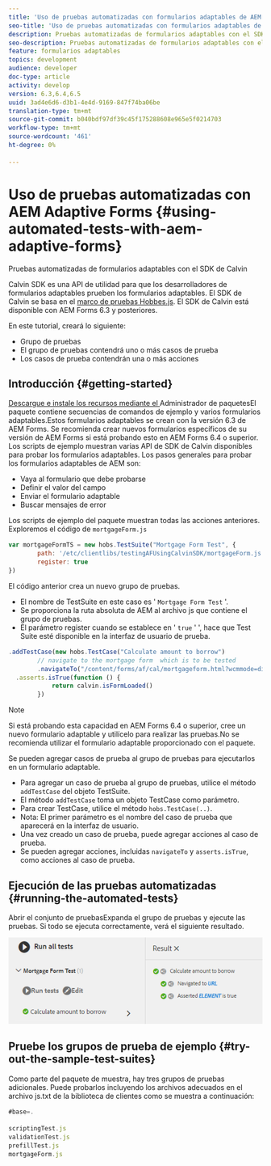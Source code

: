 ```yaml
---
title: 'Uso de pruebas automatizadas con formularios adaptables de AEM '
seo-title: 'Uso de pruebas automatizadas con formularios adaptables de AEM '
description: Pruebas automatizadas de formularios adaptables con el SDK de Calvin
seo-description: Pruebas automatizadas de formularios adaptables con el SDK de Calvin
feature: formularios adaptables
topics: development
audience: developer
doc-type: article
activity: develop
version: 6.3,6.4,6.5
uuid: 3ad4e6d6-d3b1-4e4d-9169-847f74ba06be
translation-type: tm+mt
source-git-commit: b040bdf97df39c45f175288608e965e5f0214703
workflow-type: tm+mt
source-wordcount: '461'
ht-degree: 0%

---
```



# Uso de pruebas automatizadas con AEM Adaptive Forms {#using-automated-tests-with-aem-adaptive-forms}

Pruebas automatizadas de formularios adaptables con el SDK de Calvin

Calvin SDK es una API de utilidad para que los desarrolladores de formularios adaptables prueben los formularios adaptables. El SDK de Calvin se basa en el [marco de pruebas Hobbes.js](https://docs.adobe.com/docs/en/aem/6-3/develop/ref/test-api/index.html). El SDK de Calvin está disponible con AEM Forms 6.3 y posteriores.

En este tutorial, creará lo siguiente:

* Grupo de pruebas
* El grupo de pruebas contendrá uno o más casos de prueba
* Los casos de prueba contendrán una o más acciones

## Introducción {#getting-started}

[Descargue e instale los recursos mediante el ](assets/testingadaptiveformsusingcalvinsdk1.zip)Administrador de paquetesEl paquete contiene secuencias de comandos de ejemplo y varios formularios adaptables.Estos formularios adaptables se crean con la versión 6.3 de AEM Forms. Se recomienda crear nuevos formularios específicos de su versión de AEM Forms si está probando esto en AEM Forms 6.4 o superior. Los scripts de ejemplo muestran varias API de SDK de Calvin disponibles para probar los formularios adaptables. Los pasos generales para probar los formularios adaptables de AEM son:

* Vaya al formulario que debe probarse
* Definir el valor del campo
* Enviar el formulario adaptable
* Buscar mensajes de error

Los scripts de ejemplo del paquete muestran todas las acciones anteriores.
Exploremos el código de `mortgageForm.js`

```javascript
var mortgageFormTS = new hobs.TestSuite("Mortgage Form Test", {
        path: '/etc/clientlibs/testingAFUsingCalvinSDK/mortgageForm.js',
        register: true
})
```

El código anterior crea un nuevo grupo de pruebas.

* El nombre de TestSuite en este caso es &#39; `Mortgage Form Test` &#39;.
* Se proporciona la ruta absoluta de AEM al archivo js que contiene el grupo de pruebas.
* El parámetro register cuando se establece en &#39; `true` &#39; &#39;, hace que Test Suite esté disponible en la interfaz de usuario de prueba.

```javascript
.addTestCase(new hobs.TestCase("Calculate amount to borrow")
        // navigate to the mortgage form  which is to be tested
        .navigateTo("/content/forms/af/cal/mortgageform.html?wcmmode=disabled")
  .asserts.isTrue(function () {
            return calvin.isFormLoaded()
        })
```

>[!NOTE]
>
>Si está probando esta capacidad en AEM Forms 6.4 o superior, cree un nuevo formulario adaptable y utilícelo para realizar las pruebas.No se recomienda utilizar el formulario adaptable proporcionado con el paquete.

Se pueden agregar casos de prueba al grupo de pruebas para ejecutarlos en un formulario adaptable.

* Para agregar un caso de prueba al grupo de pruebas, utilice el método `addTestCase` del objeto TestSuite.
* El método `addTestCase` toma un objeto TestCase como parámetro.
* Para crear TestCase, utilice el método `hobs.TestCase(..)`.
* Nota: El primer parámetro es el nombre del caso de prueba que aparecerá en la interfaz de usuario.
* Una vez creado un caso de prueba, puede agregar acciones al caso de prueba.
* Se pueden agregar acciones, incluidas `navigateTo` y `asserts.isTrue`, como acciones al caso de prueba.

## Ejecución de las pruebas automatizadas {#running-the-automated-tests}

[](http://localhost:4502/libs/granite/testing/hobbes.html)Abrir el conjunto de pruebasExpanda el grupo de pruebas y ejecute las pruebas. Si todo se ejecuta correctamente, verá el siguiente resultado.

![calvinsdk](assets/calvinimage.png)

## Pruebe los grupos de prueba de ejemplo {#try-out-the-sample-test-suites}

Como parte del paquete de muestra, hay tres grupos de pruebas adicionales. Puede probarlos incluyendo los archivos adecuados en el archivo js.txt de la biblioteca de clientes como se muestra a continuación:

```javascript
#base=.

scriptingTest.js
validationTest.js
prefillTest.js
mortgageForm.js
```
